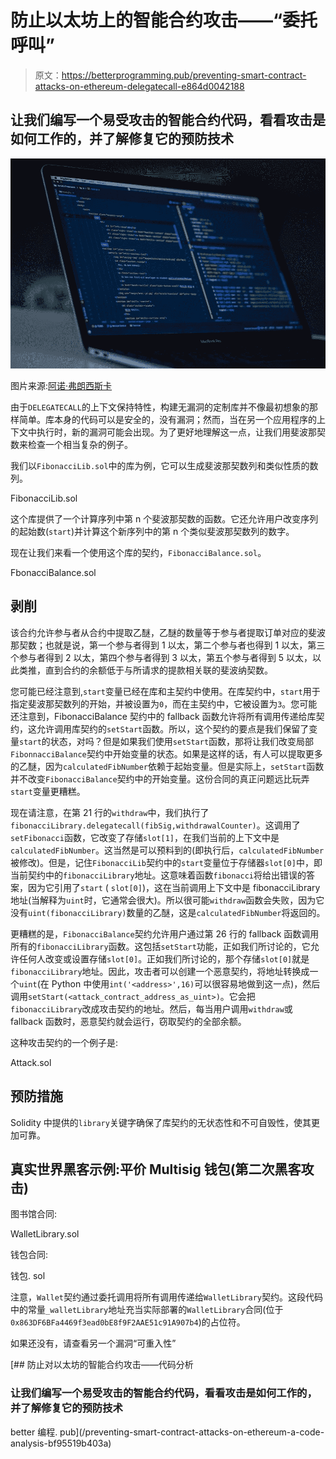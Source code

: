 # 防止以太坊上的智能合约攻击——“委托呼叫”

> 原文：<https://betterprogramming.pub/preventing-smart-contract-attacks-on-ethereum-delegatecall-e864d0042188>

## 让我们编写一个易受攻击的智能合约代码，看看攻击是如何工作的，并了解修复它的预防技术

![](img/43c3afc29ab0ec2b757f5d7db38781fb.png)

图片来源:[阿诺·弗朗西斯卡](https://unsplash.com/@clark_fransa)

由于`DELEGATECALL`的上下文保持特性，构建无漏洞的定制库并不像最初想象的那样简单。库本身的代码可以是安全的，没有漏洞；然而，当在另一个应用程序的上下文中执行时，新的漏洞可能会出现。为了更好地理解这一点，让我们用斐波那契数来检查一个相当复杂的例子。

我们以`FibonacciLib.sol`中的库为例，它可以生成斐波那契数列和类似性质的数列。

FibonacciLib.sol

这个库提供了一个计算序列中第 n 个斐波那契数的函数。它还允许用户改变序列的起始数(`start`)并计算这个新序列中的第 n 个类似斐波那契数列的数字。

现在让我们来看一个使用这个库的契约，`FibonacciBalance.sol`。

FbonacciBalance.sol

## 剥削

该合约允许参与者从合约中提取乙醚，乙醚的数量等于参与者提取订单对应的斐波那契数；也就是说，第一个参与者得到 1 以太，第二个参与者也得到 1 以太，第三个参与者得到 2 以太，第四个参与者得到 3 以太，第五个参与者得到 5 以太，以此类推，直到合约的余额低于与所请求的提款相关联的斐波纳契数。

您可能已经注意到,`start`变量已经在库和主契约中使用。在库契约中，`start`用于指定斐波那契数列的开始，并被设置为`0`，而在主契约中，它被设置为`3`。您可能还注意到，FibonacciBalance 契约中的 fallback 函数允许将所有调用传递给库契约，这允许调用库契约的`setStart`函数。所以，这个契约的要点是我们保留了变量`start`的状态，对吗？但是如果我们使用`setStart`函数，那将让我们改变局部`FibonnacciBalance`契约中开始变量的状态。如果是这样的话，有人可以提取更多的乙醚，因为`calculatedFibNumber`依赖于起始变量。但是实际上，`setStart`函数并不改变`FibonacciBalance`契约中的开始变量。这份合同的真正问题远比玩弄`start`变量更糟糕。

现在请注意，在第 21 行的`withdraw`中，我们执行了`fibonacciLibrary.delegatecall(fibSig,withdrawalCounter)`。这调用了`setFibonacci`函数，它改变了存储`slot[1]`，在我们当前的上下文中是`calculatedFibNumber`。这当然是可以预料到的(即执行后，`calculatedFibNumber`被修改)。但是，记住`FibonacciLib`契约中的`start`变量位于存储器`slot[0]`中，即当前契约中的`fibonacciLibrary`地址。这意味着函数`fibonacci`将给出错误的答案，因为它引用了`start` ( `slot[0]`)，这在当前调用上下文中是 fibonacciLibrary 地址(当解释为`uint`时，它通常会很大)。所以很可能`withdraw`函数会失败，因为它没有`uint(fibonacciLibrary)`数量的乙醚，这是`calculatedFibNumber`将返回的。

更糟糕的是，`FibonacciBalance`契约允许用户通过第 26 行的 fallback 函数调用所有的`fibonacciLibrary`函数。这包括`setStart`功能，正如我们所讨论的，它允许任何人改变或设置存储`slot[0]`。正如我们所讨论的，那个存储`slot[0]`就是`fibonacciLibrary`地址。因此，攻击者可以创建一个恶意契约，将地址转换成一个`uint`(在 Python 中使用`int('<address>',16)`可以很容易地做到这一点)，然后调用`setStart(<attack_contract_address_as_uint>)`。它会把`fibonacciLibrary`改成攻击契约的地址。然后，每当用户调用`withdraw`或 fallback 函数时，恶意契约就会运行，窃取契约的全部余额。

这种攻击契约的一个例子是:

Attack.sol

## 预防措施

Solidity 中提供的`library`关键字确保了库契约的无状态性和不可自毁性，使其更加可靠。

## 真实世界黑客示例:平价 Multisig 钱包(第二次黑客攻击)

图书馆合同:

WalletLibrary.sol

钱包合同:

钱包. sol

注意，`Wallet`契约通过委托调用将所有调用传递给`WalletLibrary`契约。这段代码中的常量`_walletLibrary`地址充当实际部署的`WalletLibrary`合同(位于`0x863DF6BFa4469f3ead0bE8f9F2AAE51c91A907b4`)的占位符。

如果还没有，请查看另一个漏洞“可重入性”

[](/preventing-smart-contract-attacks-on-ethereum-a-code-analysis-bf95519b403a) [## 防止对以太坊的智能合约攻击——代码分析

### 让我们编写一个易受攻击的智能合约代码，看看攻击是如何工作的，并了解修复它的预防技术

better 编程. pub](/preventing-smart-contract-attacks-on-ethereum-a-code-analysis-bf95519b403a)